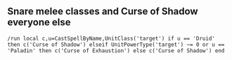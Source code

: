 ## Snare melee classes and Curse of Shadow everyone else
```
/run local c,u=CastSpellByName,UnitClass('target') if u == 'Druid' then c('Curse of Shadow') elseif UnitPowerType('target') ~= 0 or u == 'Paladin' then c('Curse of Exhaustion') else c('Curse of Shadow') end
```